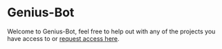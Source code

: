 # Genius-Bot

Welcome to Genius-Bot, feel free to help out with any of the projects you have access to or [request access here](https://github.com/Genius-Bot/Genius-Bot/issues).
